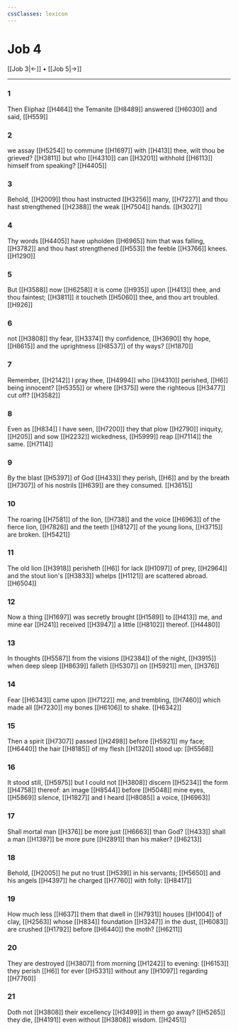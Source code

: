 ```yaml
---
cssClasses: lexicon
---
```

# Job 4

[[Job 3|←]] • [[Job 5|→]]

---

### 1
Then Eliphaz [[H464]] the Temanite [[H8489]] answered [[H6030]] and said, [[H559]]

### 2
we assay [[H5254]] to commune [[H1697]] with [[H413]] thee, wilt thou be grieved? [[H3811]] but who [[H4310]] can [[H3201]] withhold [[H6113]] himself from speaking? [[H4405]]

### 3
Behold, [[H2009]] thou hast instructed [[H3256]] many, [[H7227]] and thou hast strengthened [[H2388]] the weak [[H7504]] hands. [[H3027]]

### 4
Thy words [[H4405]] have upholden [[H6965]] him that was falling, [[H3782]] and thou hast strengthened [[H553]] the feeble [[H3766]] knees. [[H1290]]

### 5
But [[H3588]] now [[H6258]] it is come [[H935]] upon [[H413]] thee, and thou faintest; [[H3811]] it toucheth [[H5060]] thee, and thou art troubled. [[H926]]

### 6
not [[H3808]] thy fear, [[H3374]] thy confidence, [[H3690]] thy hope, [[H8615]] and the uprightness [[H8537]] of thy ways? [[H1870]]

### 7
Remember, [[H2142]] I pray thee, [[H4994]] who [[H4310]] perished, [[H6]] being innocent? [[H5355]] or where [[H375]] were the righteous [[H3477]] cut off? [[H3582]]

### 8
Even as [[H834]] I have seen, [[H7200]] they that plow [[H2790]] iniquity, [[H205]] and sow [[H2232]] wickedness, [[H5999]] reap [[H7114]] the same. [[H7114]]

### 9
By the blast [[H5397]] of God [[H433]] they perish, [[H6]] and by the breath [[H7307]] of his nostrils [[H639]] are they consumed. [[H3615]]

### 10
The roaring [[H7581]] of the lion, [[H738]] and the voice [[H6963]] of the fierce lion, [[H7826]] and the teeth [[H8127]] of the young lions, [[H3715]] are broken. [[H5421]]

### 11
The old lion [[H3918]] perisheth [[H6]] for lack [[H1097]] of prey, [[H2964]] and the stout lion's [[H3833]] whelps [[H1121]] are scattered abroad. [[H6504]]

### 12
Now a thing [[H1697]] was secretly brought [[H1589]] to [[H413]] me, and mine ear [[H241]] received [[H3947]] a little [[H8102]] thereof. [[H4480]]

### 13
In thoughts [[H5587]] from the visions [[H2384]] of the night, [[H3915]] when deep sleep [[H8639]] falleth [[H5307]] on [[H5921]] men, [[H376]]

### 14
Fear [[H6343]] came upon [[H7122]] me, and trembling, [[H7460]] which made all [[H7230]] my bones [[H6106]] to shake. [[H6342]]

### 15
Then a spirit [[H7307]] passed [[H2498]] before [[H5921]] my face; [[H6440]] the hair [[H8185]] of my flesh [[H1320]] stood up: [[H5568]]

### 16
It stood still, [[H5975]] but I could not [[H3808]] discern [[H5234]] the form [[H4758]] thereof: an image [[H8544]] before [[H5048]] mine eyes, [[H5869]] silence, [[H1827]] and I heard [[H8085]] a voice, [[H6963]]

### 17
Shall mortal man [[H376]] be more just [[H6663]] than God? [[H433]] shall a man [[H1397]] be more pure [[H2891]] than his maker? [[H6213]]

### 18
Behold, [[H2005]] he put no trust [[H539]] in his servants; [[H5650]] and his angels [[H4397]] he charged [[H7760]] with folly: [[H8417]]

### 19
How much less [[H637]] them that dwell in [[H7931]] houses [[H1004]] of clay, [[H2563]] whose [[H834]] foundation [[H3247]] in the dust, [[H6083]] are crushed [[H1792]] before [[H6440]] the moth? [[H6211]]

### 20
They are destroyed [[H3807]] from morning [[H1242]] to evening: [[H6153]] they perish [[H6]] for ever [[H5331]] without any [[H1097]] regarding [[H7760]]

### 21
Doth not [[H3808]] their excellency [[H3499]] in them go away? [[H5265]] they die, [[H4191]] even without [[H3808]] wisdom. [[H2451]]